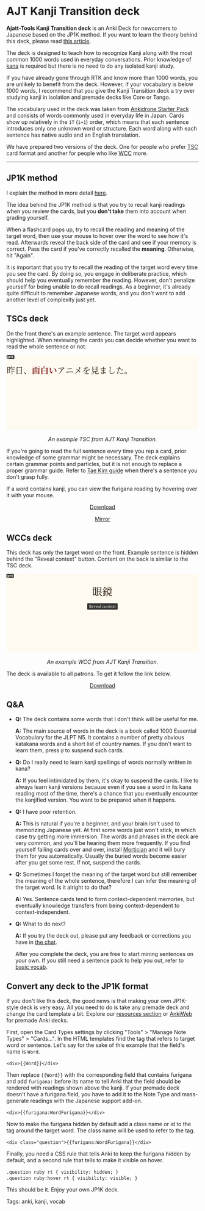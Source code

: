 # AJT Kanji Transition deck

**Ajatt-Tools Kanji Transition deck**
is an Anki Deck for newcomers to Japanese based on the JP1K method.
If you want to learn the theory behind this deck, please read
[this article](learning-kanji.html).

The deck is designed to teach how to recognize Kanji
along with the most common 1000 words used in everyday conversations.
Prior knowledge of [kana](learning-kana-in-two-days.html) is required
but there is no need to do any isolated kanji study.

If you have already gone through RTK and know more than 1000 words,
you are unlikely to benefit from the deck.
However, if your vocabulary is below 1000 words,
I recommend that you give the Kanji Transition deck a try over studying kanji in isolation
and premade decks like Core or Tango.

The vocabulary used in the deck was taken from [Ankidrone Starter Pack](basic-vocabulary.html)
and consists of words commonly used in everyday life in Japan.
Cards show up relatively in the `1T` (`i+1`) order,
which means that each sentence introduces only one unknown word or structure.
Each word along with each sentence has native audio and an English translation.

We have prepared two versions of the deck.
One for people who prefer
[TSC](discussing-various-card-templates.html#targeted-sentence-cards-or-mpvacious-cards)
card format and another for people who like
[WCC](discussing-various-card-templates.html#word-context-cards)
more.

****

## JP1K method

I explain the method in more detail [here](learning-kanji.html#jp1k-method).

The idea behind the JP1K method is that
you try to recall kanji readings when you review the cards,
but you **don't take** them into account when grading yourself.

When a flashcard pops up,
try to recall the reading and meaning of the target word,
then use your mouse to hover over the word to see how it's read.
Afterwards reveal the back side of the card
and see if your memory is correct.
Pass the card if you've correctly recalled the **meaning**.
Otherwise, hit "Again".

It is important that you try to recall the reading of the target word every time you see the card.
By doing so, you engage in deliberate practice,
which should help you eventually remember the reading.
However, don't penalize yourself for being unable to do recall readings.
As a beginner, it's already quite difficult to remember Japanese words,
and you don't want to add another level of complexity just yet.

## TSCs deck

On the front there's an example sentence.
The target word appears highlighted.
When reviewing the cards you can decide whether you want to read the whole sentence or not.

<p align="center"><img alt="tsc" class="shadow" src="img/jp1k-tsc.webp"></p>
<p align="center"><i>An example TSC from AJT Kanji Transition.</i></p>

If you're going to read the full sentence every time you rep a card,
prior knowledge of some grammar might be necessary.
The deck explains certain grammar points and particles,
but it is not enough to replace a proper grammar guide.
Refer to
[Tae Kim guide](http://www.guidetojapanese.org/learn/grammar)
when there's a sentence you don't grasp fully.

If a word contains kanji,
you can view the furigana reading by hovering over it with your mouse.

<p align="center">
	<a class="download_button" href="https://ankiweb.net/shared/info/917377946" target="_blank">Download</a>
</p>
<p align="center">
	<a href="https://t.me/ajatt_tools/72" target="_blank">Mirror</a>
</p>

## WCCs deck

This deck has only the target word on the front.
Example sentence is hidden behind the "Reveal context" button.
Content on the back is similar to the TSC deck.

<p align="center"><img alt="tsc" class="shadow" src="img/jp1k-wcc.webp"></p>
<p align="center"><i>An example WCC from AJT Kanji Transition.</i></p>

The deck is available to all patrons.
To get it follow the link below.

<p align="center">
	<a class="download_button" href="https://www.patreon.com/posts/47990957" target="_blank">Download</a>
</p>

## Q&A

* **Q:** The deck contains some words that I don't think will be useful for me.

	**A:** The main source of words in the deck is a book called
	1000 Essential Vocabulary for the JLPT N5.
	It contains a number of pretty obvious katakana words
	and a short list of country names.
	If you don't want to learn them, press `@` to suspend such cards.
* **Q:** Do I really need to learn kanji spellings of words normally written in kana?

	**A:** If you feel intimidated by them, it's okay to suspend the cards.
	I like to always learn kanji versions
	because even if you see a word in its kana reading most of the time,
	there's a chance that you eventually encounter the kanjified version.
	You want to be prepared when it happens.
* **Q:** I have poor retention.

	**A:** This is natural if you're a beginner,
	and your brain isn't used to memorizing Japanese yet.
	At first some words just won't stick,
	in which case try getting more immersion.
	The words and phrases in the deck are very common,
	and you'll be hearing them more frequently.
	If you find yourself failing cards over and over,
	install [Mortician](https://ankiweb.net/shared/info/1255924302)
	and it will bury them for you automatically.
	Usually the buried words become easier after you get some rest.
	If not, suspend the cards.
* **Q:** Sometimes I forget the meaning of the target word
but still remember the meaning of the whole sentence,
therefore I can infer the meaning of the target word.
Is it alright to do that?

	**A:** Yes.
	Sentence cards tend to form context-dependent memories,
	but eventually knowledge transfers from being context-dependent to context-independent.
* **Q:** What to do next?

	**A:** If you try the deck out,
	please put any feedback or corrections you have in [the chat](join-our-community.html).

	After you complete the deck,
	you are free to start mining sentences on your own.
	If you still need a sentence pack to help you out, refer to [basic vocab](basic-vocabulary.html).

## Convert any deck to the JP1K format

If you don't like this deck,
the good news is that making your own JP1K-style deck is very easy.
All you need to do is take any premade deck
and change the card template a bit.
Explore our
[resources section](resources.html)
or
[AnkiWeb](https://ankiweb.net/shared/decks/japanese)
for premade Anki decks.

First, open the Card Types settings
by clicking "Tools" > "Manage Note Types" > "Cards...".
In the HTML templates
find the tag that refers to target word or sentence.
Let's say for the sake of this example that the field's name is `Word`.

```
<div>{{Word}}</div>
```

Then replace `{{Word}}` with the corresponding field that contains furigana
and add `furigana:` before its name to tell Anki
that the field should be rendered with readings shown above the kanji.
If your premade deck doesn't have a furigana field, you have to add it to the Note Type
and mass-generate readings with the Japanese support add-on.

```
<div>{{furigana:WordFurigana}}</div>
```

Now to make the furigana hidden by default add a class name or id
to the tag around the target word.
The class name will be used to refer to the tag.

```
<div class="question">{{furigana:WordFurigana}}</div>
```

Finally, you need a CSS rule that tells Anki to keep the furigana hidden by default,
and a second rule that tells to make it visible on hover.

```
.question ruby rt { visibility: hidden; }
.question ruby:hover rt { visibility: visible; }
```

This should be it. Enjoy your own JP1K deck.

Tags: anki, kanji, vocab
